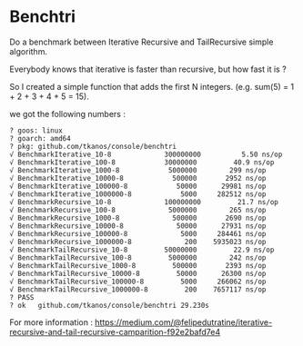 # Benchtri

Do a benchmark between Iterative Recursive and TailRecursive simple algorithm.

Everybody knows that iterative is faster than recursive, but how fast it is ?

So I created a simple function that adds the first N integers. (e.g. sum(5) = 1 + 2 + 3 + 4 + 5 = 15).


we got the following numbers :

```  
? goos: linux
? goarch: amd64
? pkg: github.com/tkanos/console/benchtri
√ BenchmarkIterative_10-8             300000000          5.50 ns/op
√ BenchmarkIterative_100-8            30000000         40.9 ns/op
√ BenchmarkIterative_1000-8            5000000        299 ns/op
√ BenchmarkIterative_10000-8            500000       2952 ns/op
√ BenchmarkIterative_100000-8            50000      29981 ns/op
√ BenchmarkIterative_1000000-8            5000     282512 ns/op
√ BenchmarkRecursive_10-8             100000000         21.7 ns/op
√ BenchmarkRecursive_100-8             5000000        265 ns/op
√ BenchmarkRecursive_1000-8             500000       2690 ns/op
√ BenchmarkRecursive_10000-8             50000      27931 ns/op
√ BenchmarkRecursive_100000-8             5000     284461 ns/op
√ BenchmarkRecursive_1000000-8             200    5935023 ns/op
√ BenchmarkTailRecursive_10-8         50000000         22.9 ns/op
√ BenchmarkTailRecursive_100-8         5000000        242 ns/op
√ BenchmarkTailRecursive_1000-8         500000       2393 ns/op
√ BenchmarkTailRecursive_10000-8         50000      26300 ns/op
√ BenchmarkTailRecursive_100000-8         5000     266062 ns/op
√ BenchmarkTailRecursive_1000000-8         200    7657117 ns/op
? PASS
? ok   github.com/tkanos/console/benchtri 29.230s
```

For more information : https://medium.com/@felipedutratine/iterative-recursive-and-tail-recursive-camparition-f92e2bafd7e4
